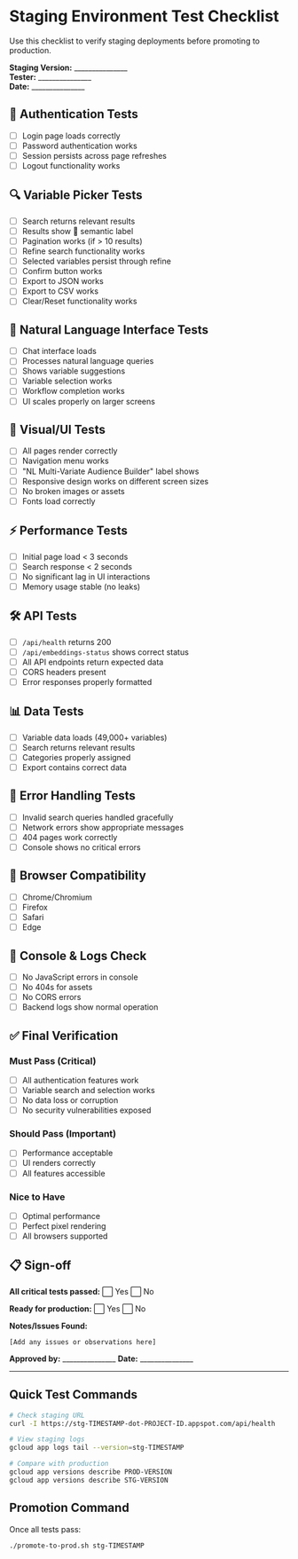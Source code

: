 # Staging Environment Test Checklist

Use this checklist to verify staging deployments before promoting to production.

**Staging Version:** _______________  
**Tester:** _______________  
**Date:** _______________

## 🔐 Authentication Tests
- [ ] Login page loads correctly
- [ ] Password authentication works
- [ ] Session persists across page refreshes
- [ ] Logout functionality works

## 🔍 Variable Picker Tests
- [ ] Search returns relevant results
- [ ] Results show 🧠 semantic label
- [ ] Pagination works (if > 10 results)
- [ ] Refine search functionality works
- [ ] Selected variables persist through refine
- [ ] Confirm button works
- [ ] Export to JSON works
- [ ] Export to CSV works
- [ ] Clear/Reset functionality works

## 💬 Natural Language Interface Tests
- [ ] Chat interface loads
- [ ] Processes natural language queries
- [ ] Shows variable suggestions
- [ ] Variable selection works
- [ ] Workflow completion works
- [ ] UI scales properly on larger screens

## 🎨 Visual/UI Tests
- [ ] All pages render correctly
- [ ] Navigation menu works
- [ ] "NL Multi-Variate Audience Builder" label shows
- [ ] Responsive design works on different screen sizes
- [ ] No broken images or assets
- [ ] Fonts load correctly

## ⚡ Performance Tests
- [ ] Initial page load < 3 seconds
- [ ] Search response < 2 seconds
- [ ] No significant lag in UI interactions
- [ ] Memory usage stable (no leaks)

## 🛠️ API Tests
- [ ] `/api/health` returns 200
- [ ] `/api/embeddings-status` shows correct status
- [ ] All API endpoints return expected data
- [ ] CORS headers present
- [ ] Error responses properly formatted

## 📊 Data Tests
- [ ] Variable data loads (49,000+ variables)
- [ ] Search returns relevant results
- [ ] Categories properly assigned
- [ ] Export contains correct data

## 🚨 Error Handling Tests
- [ ] Invalid search queries handled gracefully
- [ ] Network errors show appropriate messages
- [ ] 404 pages work correctly
- [ ] Console shows no critical errors

## 📱 Browser Compatibility
- [ ] Chrome/Chromium
- [ ] Firefox
- [ ] Safari
- [ ] Edge

## 📝 Console & Logs Check
- [ ] No JavaScript errors in console
- [ ] No 404s for assets
- [ ] No CORS errors
- [ ] Backend logs show normal operation

## ✅ Final Verification

### Must Pass (Critical)
- [ ] All authentication features work
- [ ] Variable search and selection works
- [ ] No data loss or corruption
- [ ] No security vulnerabilities exposed

### Should Pass (Important)
- [ ] Performance acceptable
- [ ] UI renders correctly
- [ ] All features accessible

### Nice to Have
- [ ] Optimal performance
- [ ] Perfect pixel rendering
- [ ] All browsers supported

## 📋 Sign-off

**All critical tests passed:** ⬜ Yes ⬜ No

**Ready for production:** ⬜ Yes ⬜ No

**Notes/Issues Found:**
```
[Add any issues or observations here]
```

**Approved by:** _______________ **Date:** _______________

---

## Quick Test Commands

```bash
# Check staging URL
curl -I https://stg-TIMESTAMP-dot-PROJECT-ID.appspot.com/api/health

# View staging logs
gcloud app logs tail --version=stg-TIMESTAMP

# Compare with production
gcloud app versions describe PROD-VERSION
gcloud app versions describe STG-VERSION
```

## Promotion Command

Once all tests pass:
```bash
./promote-to-prod.sh stg-TIMESTAMP
```